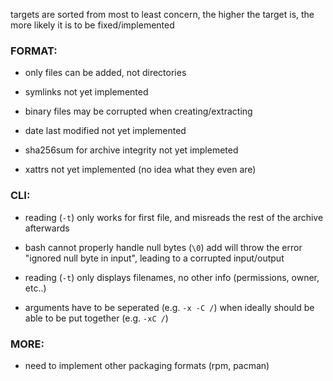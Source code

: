 
targets are sorted from most to least concern, the
higher the target is, the more likely it is to be
fixed/implemented

### FORMAT:

 * only files can be added, not directories

 * symlinks not yet implemented

 * binary files may be corrupted when creating/extracting

 * date last modified not yet implemented

 * sha256sum for archive integrity not yet implemeted

 * xattrs not yet implemented (no idea what they even are)

### CLI:

 * reading (`-t`) only works for first file, and misreads
   the rest of the archive afterwards

 * bash cannot properly handle null bytes (`\0`) add will
   throw the error "ignored null byte in input", leading
   to a corrupted input/output

 * reading (`-t`) only displays filenames, no other info
   (permissions, owner, etc..)

 * arguments have to be seperated (e.g. `-x -C /`) when ideally
   should be able to be put together (e.g. `-xC /`)

### MORE:

 * need to implement other packaging formats (rpm, pacman)
